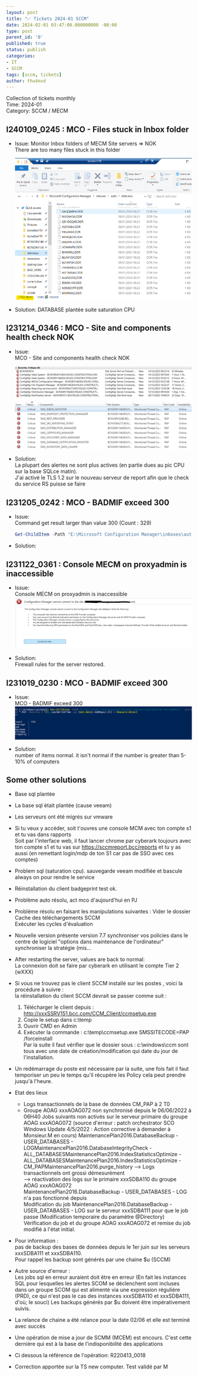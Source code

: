 ```yaml
---
layout: post
title: "✅ Tickets 2024-01 SCCM"
date: 2024-02-01 03:47:00.000000000 -08:00
type: post
parent_id: '0'
published: true
status: publish
categories:
- IT
- SCCM
tags: [sccm, tickets]
author: thu4nvd
---
```


Collection of tickets monthly  
Time: 2024-01  
Category: SCCM / MECM  

## I240109_0245 : MCO - Files stuck in Inbox folder 

* Issue: Monitor Inbox folders of MECM Site servers => NOK  
  There are too many files stuck in this folder

  ![Alt text](/assets/2024/02/I240109_0245.png)

* Solution: DATABASE plantée suite saturation CPU
   
## I231214_0346 : MCO - Site and components health check NOK

* Issue:  
  MCO - Site and components health check NOK

  ![Alt text](/assets/2024/02/I231214_0346_1.png)
  ![Alt text](/assets/2024/02/I231214_0346_2.png)

* Solution:  
  La plupart des alertes ne sont plus actives (en partie dues au pic CPU sur la base SQLce matin).  
  J'ai activé le TLS 1.2 sur le nouveau serveur de report afin que le check du service RS puisse se faire

## I231205_0242 : MCO - BADMIF exceed 300 

* Issue:  
  Command get result larger than value 300 (Count : 329)
  ```powershell
  Get-ChildItem -Path "E:\Microsoft Configuration Manager\inboxes\auth\dataldr.box\BADMIFS" -Include *.MIF -Recurse | ?{$_.LastWriteTime -ge (Get-date).AddDays(-2)} | Measure-object
  ```
  
* Solution: 

## I231122_0361 : Console MECM on proxyadmin is inaccessible

* Issue:  
  Console MECM on proxyadmin is inaccessible  
  ![Alt text](/assets/2024/02/I231122_0361.png)

* Solution:  
  Firewall rules for the server restored.

## I231019_0230 : MCO - BADMIF exceed 300 

* Issue:  
  MCO - BADMIF exceed 300 
  ![Alt text](/assets/2024/02/I231019_0230.png) 

* Solution:  
  number of items normal. it isn't normal if the number is greater than 5-10% of computers 

## Some other solutions  

- Base sql plantée
- La base sql était plantée (cause veeam)
- Les serveurs ont été migrés sur vmware
- Si tu veux y accéder, soit t'ouvres une console MCM avec ton compte s1 et tu vas dans rapports  
  Soit par l'interface web, il faut lancer chrome par cyberark toujours avec ton compte s1 et tu vas sur https://sccmreport.bcc/reports et tu y as aussi (en remettant login/mdp de ton S1 car pas de SSO avec ces comptes)
- Problem sql (saturation cpu). sauvegarde veeam modifiée et bascule always on pour rendre le service
- Réinstallation du client badgeprint test ok.
- Problème auto résolu, act mco d'aujourd'hui en PJ
- Problème résolu en faisant les manipulations suivantes : 
  Vider le dossier Cache des téléchargements SCCM   
  Exécuter les cycles d'évaluation   
- Nouvelle version présente version 7.7 synchroniser vos policies dans le centre de logiciel "options dans maintenance de l'ordinateur" synchroniser la stratégie (mis...
- After restarting the server, values are back to normal:   
  La connexion doit se faire par cyberark en utilisant le compte Tier 2 (wXXX)
- Si vous ne trouvez pas le client SCCM installé sur les postes , voici la procédure à suivre :  
  la réinstallation du client SCCM devrait se passer comme suit :  
  1. Télécharger le client depuis : http://xxxSSRV151.bcc.com/CCM_Client/ccmsetup.exe
  2. Copie le setup dans c:\temp
  3. Ouvrir CMD en Admin
  4. Exécuter la commande : c:\temp\ccmsetup.exe SMSSITECODE=PAP /forceinstall   
  Par la suite il faut vérifier que le dossier sous : c:\windows\ccm sont tous avec une date de création/modification qui date du jour de l'installation.
 
- Un redémarrage du poste est nécessaire par la suite, une fois fait il faut temporiser un peu le temps qu'il récupère les Policy cela peut prendre jusqu'à l'heure. 
- Etat des lieux
  - Logs transactionnels de la base de données CM_PAP à 2 T0
  - Groupe AOAG xxxAOAG072 non synchronisé depuis le 06/06/2022 à 06H40
  Jobs suivants non activés sur le serveur primaire du groupe AOAG xxxAOAG072 (source d'erreur : patch orchestrator SCO Windows Update 4/5/2022 : Action corrective à demander à Monsieur.M en cours)
  MaintenancePlan2016.DatabaseBackup - USER_DATABASES - LOGMaintenancePlan2016.DatabaseIntegrityCheck - ALL_DATABASESMaintenancePlan2016.IndexStatisticsOptimize - ALL_DATABASESMaintenancePlan2016.IndexStatisticsOptimize - CM_PAPMaintenancePlan2016.purge_history
  --&gt; Logs transactionnels ont grossi démesurément  
  --&gt; réactivation des logs sur le primaire xxxSDBA110 du groupe AOAG xxxAOAG072  
  MaintenancePlan2016.DatabaseBackup - USER_DATABASES - LOG n'a pas fonctionné depuis  
  Modification du job MaintenancePlan2016.DatabaseBackup - USER_DATABASES - LOG sur le serveur xxxSDBA111 pour que le job passe (Modification temporaire du paramètre @Directory)  
  Vérification du job et du groupe AOAG xxxAOAG072 et remise du job modifié à l'état initial.
 
- Pour information :  
  pas de backup des bases de données depuis le 1er juin sur les serveurs xxxSDBA111 et xxxSDBA110.  
  Pour rappel les backup sont générés par une chaine $u (SCCM)
 
- Autre source d'erreur :   
  Les jobs sql en erreur auraient doit être en erreur (En fait les instances SQL pour lesquelles les alertes SCOM se déclenchent sont incluses dans un groupe SCOM qui est alimenté via une expression régulière (PRD), ce qui n'est pas le cas des instances xxxSDBA110 et xxxSDBA111, d'où; le souci) 
  Les backups générés par $u doivent être impérativement suivis.  
- La relance de chaine a été relance pour la date 02/06 et elle est terminé avec succès
- Une opération de mise a jour de SCMM (MCEM) est encours. C'est cette dernière qui est à la base de l'indisponibilité des applications
- Ci dessous la référence de l'opération: R220413_0018  
- Correction apportée sur la TS new computer. Test validé par M
  